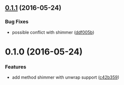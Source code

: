 <a name="0.1.1"></a>
## [0.1.1](https://github.com/cattail/node-trail-shimmer/compare/v0.1.0...v0.1.1) (2016-05-24)


### Bug Fixes

* possible conflict with shimmer ([ddf005b](https://github.com/cattail/node-trail-shimmer/commit/ddf005b))



<a name="0.1.0"></a>
# 0.1.0 (2016-05-24)


### Features

* add method shimmer with unwrap support ([c42b359](https://github.com/cattail/node-trail-shimmer/commit/c42b359))



